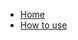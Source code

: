 <!-- homepage.md is defined as the first page in index.html  --> 

* [Home](/)
* [How to use](howto.md)
